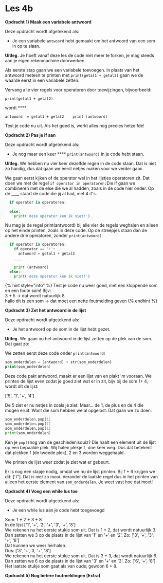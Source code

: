 # Les 4b

**Opdracht 1\) Maak een variabele antwoord**

Deze opdracht wordt afgetekend als:

* Je een variabele `antwoord` hebt gemaakt om het antwoord van een som in op te slaan. 

**Uitleg.** Je hoeft vanaf deze les de code niet meer te forken, je mag steeds aan je eigen rekenmachine doorwerken.  
  
Als eerste stap gaan we een variabele toevoegen. In plaats van het antwoord meteen te printen met `print(getal1 + getal2)` gaan we de waarde eerst in een variabele zetten.  
  
Vervang alle vier regels voor operatoren door toewijzingen, bijvoorbeeld:

`print(getal1 + getal2)`

wordt ****

`antwoord  = getal1 + getal2   
print (antwoord)`

Test je code nu uit. Als het goed is, werkt alles nog precies hetzelfde!

**Opdracht 2\) Pas je if aan**

Deze opdracht wordt afgetekend als:

* Je nog maar een keer **** `print(antwoord)` in je code hebt staan.

**Uitleg.** We hebben nu vier keer dezelfde regen in de code staan. Dat is niet zo handig, dus dat gaan we eerst netjes maken voor we verder gaan.

We gaan eerst kijken of de operator wel in het lijstjes operatoren zit. Dat doen we met de regel `if operator in operatoren:`Die if gaan we combineren met de else die we al hadden, zoals in de code hier onder. Op de \_\_\_\_ staart de code die jij al had, met 4 if's.

```python
  if operator in operatoren:
    _____
  else:
    print('deze operator ken ik niet!')
```

Nu mag je de regel print\(antwoord\) bij alle vier de regels weghalen en alleen op het einde printen, zoals in deze code. Op de streepjes staan dan de andere drie operatoren, zonder `print(antwoord)`

```python
  if operator in operatoren:
    if operator == '+':
      antwoord = getal1 + getal2
    ____
      
    print (antwoord)
  else:
    print('deze operator ken ik niet!')
```

{% hint style="info" %}
Test je code nu weer goed, met een kloppende som en een foute som! Bijv:   
3 + 5 -&gt; dat wordt natuurlijk 8  
hallo dit is een som -&gt; dat moet een nette foutmelding geven
{% endhint %}

**Opdracht 3\) Zet het antwoord in de lijst**

Deze opdracht wordt afgetekend als:

* Je het antwoord op de som in de lijst hebt gezet.

**Uitleg.** We gaan nu het antwoord in de lijst zetten op de plek van de som. Dat gaat zo:

We zetten eerst deze code onder `print(antwoord)`

```php
som_onderdelen = [antwoord] + str(som_onderdelen)
print(som_onderdelen)
```

Deze code pakt antwoord, maakt er een lijst van en plakt 'm vooraan. We printen de lijst even zodat je goed ziet wat er in zit, bijv bij de som 1+ 4, wordt dit de lijst:  
  
\['5', '1', '+', '4'\]  
  
De 5 ziet er nu netjes in zoals je ziet. Maar... de 1, de plus en de 4 die mogen eruit. Want die som hebben we al opgelost. Dat gaan we zo doen:

```python
som_onderdelen.pop(1)
som_onderdelen.pop(1)
som_onderdelen.pop(1)
print(som_onderdelen)
```

Ken je `pop()`nog van de geschiedenisquiz? Die haalt een element uit de lijst op een bepaalde plek. Wij halen plekje 1, drie keer weg. Dus dat betekent dat plekken 1 \(de tweede plek\), 2 en 3 worden weggehaald.

We printen de lijst weer zodat je ziet wat er gebeurt.  
  
Er is nog een stapje nodig, omdat we nu de lijst printen. Bij 1 + 6 krijgen we dit: \['7'\]. Dat is niet zo mooi. Verander de laatste regel dus in het printen van alleen het eerste element van `som_onderdelen`. Je weet vast hoe dat moet!

**Opdracht 4\) Voeg een while lus toe**

Deze opdracht wordt afgetekend als:

* Je een while lus aan je code hebt toegevoegd 



Som: 1 + 2 + 3 + 8  
In de lijst \['1', '+', '2', '+', '3', '+', '8'\]  
We rekenen nu het eerste stukje som uit. Dat is 1 + 2, dat wordt natuurlijk 3.   
Dan zetten we 3 op de plaats in de lijst van '1' en '+' en '2'. Zo: \['3', '+', '3', '+', '8'\]  
Dat kunnen we weer herhalen.  
Dus: \['3', '+', 3, '+', '8'\]  
We rekenen nu het eerste stukje som uit. Dat is 3 + 3, dat wordt natuurlijk 6.  
Dan zetten we 6 op de plaats in de lijst van '3' en '+' en '3'. Zo: \['6', '+', '8'\]  
Het laatste stukje som gaat als van ouds; gewoon 6 + 8.

**Opdracht 5\) Nog betere foutmeldingen \(Extra\)**

